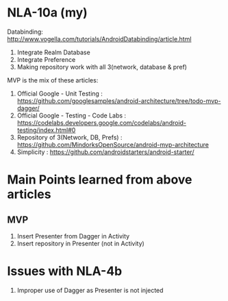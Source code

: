 # NLA-10a (my)

Databinding:
http://www.vogella.com/tutorials/AndroidDatabinding/article.html


1) Integrate Realm Database
2) Integrate Preference
3) Making repository work with all 3(network, database & pref)

MVP is the mix of these articles:
1) Official Google - Unit Testing : https://github.com/googlesamples/android-architecture/tree/todo-mvp-dagger/
2) Official Google - Testing - Code Labs : https://codelabs.developers.google.com/codelabs/android-testing/index.html#0
3) Repository of 3(Network, DB, Prefs) : https://github.com/MindorksOpenSource/android-mvp-architecture
4) Simplicity : https://github.com/androidstarters/android-starter/

# Main Points learned from above articles
MVP
----
1. Insert Presenter from Dagger in Activity
2. Insert repository in Presenter (not in Activity)

# Issues with NLA-4b
1) Improper use of Dagger as Presenter is not injected

